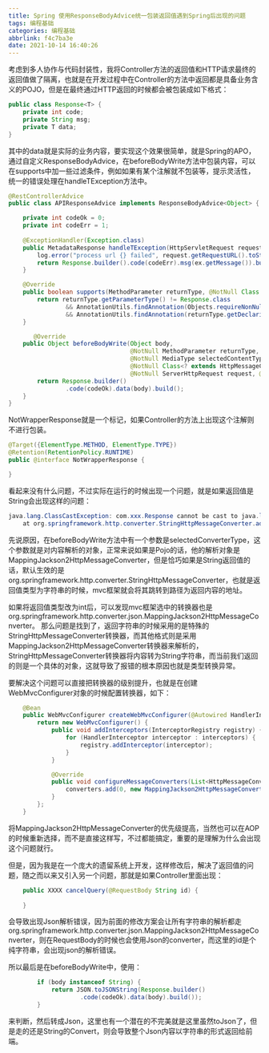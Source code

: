 ```yaml
---
title: Spring 使用ResponseBodyAdvice统一包装返回值遇到Spring后出现的问题
tags: 编程基础
categories: 编程基础
abbrlink: f4c7ba3e
date: 2021-10-14 16:40:26
---
```


考虑到多人协作与代码封装性，我将Controller方法的返回值和HTTP请求最终的返回值做了隔离，也就是在开发过程中在Controller的方法中返回都是具备业务含义的POJO，但是在最终通过HTTP返回的时候都会被包装成如下格式：

```java
public class Response<T> {
    private int code;
    private String msg;
    private T data;
}
```
其中的data就是实际的业务内容，要实现这个效果很简单，就是Spring的APO，通过自定义ResponseBodyAdvice，在beforeBodyWrite方法中包装内容，可以在supports中加一些过滤条件，例如如果有某个注解就不包装等，提示灵活性，统一的错误处理在handleTException方法中。

```java
@RestControllerAdvice
public class APIResponseAdvice implements ResponseBodyAdvice<Object> {

    private int codeOk = 0;
    private int codeErr = 1;
   
    @ExceptionHandler(Exception.class)
    public MetadataResponse handleTException(HttpServletRequest request, TException ex) {
        log.error("process url {} failed", request.getRequestURL().toString(), ex);
        return Response.builder().code(codeErr).msg(ex.getMessage()).build();
    }

    @Override
    public boolean supports(MethodParameter returnType, @NotNull Class converterType) {
        return returnType.getParameterType() != Response.class
                && AnnotationUtils.findAnnotation(Objects.requireNonNull(returnType.getMethod()), NotWrapperResponse.class) == null
                && AnnotationUtils.findAnnotation(returnType.getDeclaringClass(), NotWrapperResponse.class) == null;
    }

       @Override
    public Object beforeBodyWrite(Object body,
                                  @NotNull MethodParameter returnType,
                                  @NotNull MediaType selectedContentType,
                                  @NotNull Class<? extends HttpMessageConverter<?>> selectedConverterType,
                                  @NotNull ServerHttpRequest request, @NotNull ServerHttpResponse response) {
        return Response.builder()
                .code(codeOk).data(body).build();
    }
}

```

NotWrapperResponse就是一个标记，如果Controller的方法上出现这个注解则不进行包装。

```java
@Target({ElementType.METHOD, ElementType.TYPE})
@Retention(RetentionPolicy.RUNTIME)
public @interface NotWrapperResponse {

}
```
看起来没有什么问题，不过实际在运行的时候出现一个问题，就是如果返回值是String会出现这样的问题：

```java
java.lang.ClassCastException: com.xxx.Response cannot be cast to java.lang.String
	at org.springframework.http.converter.StringHttpMessageConverter.addDefaultHeaders(StringHttpMessageConverter.java:44) ~[spring-web-5.2.5.RELEASE.jar:5.2.5.RELEASE]

```

先说原因，在beforeBodyWrite方法中有一个参数是selectedConverterType，这个参数就是对内容解析的对象，正常来说如果是Pojo的话，他的解析对象是MappingJackson2HttpMessageConverter，但是恰巧如果是String返回值的话，默认生效的是org.springframework.http.converter.StringHttpMessageConverter，也就是返回值类型为字符串的时候，mvc框架就会将其跳转到路径为返回内容的地址。

如果将返回值类型改为int后，可以发现mvc框架选中的转换器也是org.springframework.http.converter.json.MappingJackson2HttpMessageConverter。
那么问题是找到了，返回字符串的时候采用的是特殊的StringHttpMessageConverter转换器，而其他格式则是采用MappingJackson2HttpMessageConverter转换器来解析的，StringHttpMessageConverter转换器将内容转为String字符串，而当前我们返回的则是一个具体的对象，这就导致了报错的根本原因也就是类型转换异常。

要解决这个问题可以直接把转换器的级别提升，也就是在创建WebMvcConfigurer对象的时候配置转换器，如下：
```java
 	@Bean
    public WebMvcConfigurer createWebMvcConfigurer(@Autowired HandlerInterceptor[] interceptors) {
        return new WebMvcConfigurer() {
            public void addInterceptors(InterceptorRegistry registry) {
                for (HandlerInterceptor interceptor : interceptors) {
                    registry.addInterceptor(interceptor);
                }
            }

            @Override
            public void configureMessageConverters(List<HttpMessageConverter<?>> converters) {
                converters.add(0, new MappingJackson2HttpMessageConverter());
            }
        };
    }
```
将MappingJackson2HttpMessageConverter的优先级提高，当然也可以在AOP的时候重新选择，而不是直接这样写，不过都能搞定，重要的是理解为什么会出现这个问题就行。

但是，因为我是在一个庞大的遗留系统上开发，这样修改后，解决了返回值的问题，随之而以来又引入另一个问题，那就是如果Controller里面出现：

```java
 	public XXXX cancelQuery(@RequestBody String id) {
        
    }
```
会导致出现Json解析错误，因为前面的修改方案会让所有字符串的解析都走org.springframework.http.converter.json.MappingJackson2HttpMessageConverter，则在RequestBody的时候也会使用Json的converter，而这里的id是个纯字符串，会出现json的解析错误。

所以最后是在beforeBodyWrite中，使用：
```java
		if (body instanceof String) {
            return JSON.toJSONString(Response.builder()
                    .code(codeOk).data(body).build());
        }
```
来判断，然后转成Json，这里也有一个潜在的不完美就是这里虽然toJson了，但是走的还是String的Convert，则会导致整个Json内容以字符串的形式返回给前端。
